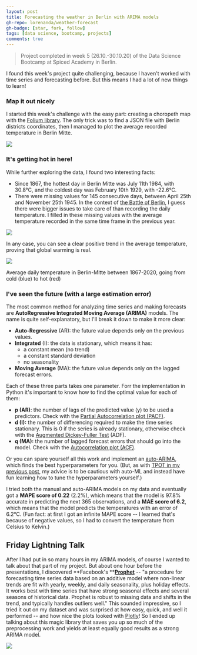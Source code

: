 ```yaml
---
layout: post
title: Forecasting the weather in Berlin with ARIMA models
gh-repo: lorenanda/weather-forecast
gh-badge: [star, fork, follow]
tags: [data science, bootcamp, projects]
comments: true
---
```


>Project completed in week 5 (26.10.-30.10.20) of the Data Science Bootcamp at Spiced Academy in Berlin.

I found this week's project quite challenging, because I haven't worked with time series and forecasting before. But this means I had a lot of new things to learn!

### Map it out nicely

I started this week's challenge with the easy part: creating a choropeth map with the [Folium library](https://python-visualization.github.io/folium/). The only trick was to find a JSON file with Berlin districts coordinates, then I managed to plot the average recorded temperature in Berlin Mitte.

[![](https://lorenaciutacu.files.wordpress.com/2020/10/berlin_mitte_temp.jpg?w=1024)](https://lorenaciutacu.files.wordpress.com/2020/10/berlin_mitte_temp.jpg)

### It's getting hot in here!

While further exploring the data, I found two interesting facts:

-   Since 1867, the hottest day in Berlin Mitte was July 11th 1984, with 30.8°C, and the coldest day was February 10th 1929, with -22.6°C.
-   There were missing values for 145 consecutive days, between April 25th and November 25th 1945. In the context of [the Battle of Berlin](https://en.wikipedia.org/wiki/Battle_of_Berlin), I guess there were bigger issues to take care of than recording the daily temperature. I filled in these missing values with the average temperature recorded in the same time frame in the previous year.

[![](https://lorenaciutacu.files.wordpress.com/2020/11/lineplot_allyears.png?w=990)](https://lorenaciutacu.files.wordpress.com/2020/11/lineplot_allyears.png)

In any case, you can see a clear positive trend in the average temperature, proving that global warming is real.

[![](https://lorenaciutacu.files.wordpress.com/2020/11/horizontal_heatlines_berlin.png?w=1024)](https://lorenaciutacu.files.wordpress.com/2020/11/horizontal_heatlines_berlin.png)

Average daily temperature in Berlin-Mitte between 1867-2020, going from cold (blue) to hot (red)

### I've seen the future (with a large estimation error)

The most common method for analyzing time series and making forecasts are **AutoRegressive Integrated Moving Average (ARIMA)** models. The name is quite self-explanatory, but I'll break it down to make it more clear:

-   **Auto-Regressive** (AR): the future value depends only on the previous values.
-   **Integrated** (I): the data is stationary, which means it has:
    -   a constant mean (no trend)
    -   a constant standard deviation
    -   no seasonality
-   **Moving Average** (MA): the future value depends only on the lagged forecast errors.

Each of these three parts takes one parameter. Forr the implementation in Python it's important to know how to find the optimal value for each of them:

-   **p (AR)**: the number of lags of the predicted value (y) to be used a predictors. Check with the [Partial Autocorrelation plot (PACF)](https://www.statsmodels.org/dev/generated/statsmodels.graphics.tsaplots.plot_pacf.html?highlight=pacf#statsmodels.graphics.tsaplots.plot_pacf).
-   **d (I):** the number of differencing required to make the time series stationary. This is 0 if the series is already stationary, otherwise check with the [Augmented Dickey-Fuller Test](https://www.statsmodels.org/dev/generated/statsmodels.tsa.stattools.adfuller.html) (ADF).
-   **q (MA):** the number of lagged forecast errors that should go into the model. Check with the [Autocorrelation plot (ACF)](https://www.statsmodels.org/dev/generated/statsmodels.graphics.tsaplots.plot_acf.html?highlight=plot_acf#statsmodels.graphics.tsaplots.plot_acf).

Or you can spare yourself all this work and implement an [auto-ARIMA](https://alkaline-ml.com/pmdarima/index.html), which finds the best hyperparameters for you. (But, as with [TPOT in my previous post](https://lorenaciutacu.com/2020/10/18/week-3-datasciencebootcamp/), my advice is to be cautious with auto-ML and instead have fun learning how to tune the hyperparameters yourself.)

I tried both the manual and auto-ARIMA models on my data and eventually got a **MAPE score of 0.22** (2.2%), which means that the model is 97.8% accurate in predicting the next 365 observations, and a **MAE score of 6.2**, which means that the model predicts the temperatures with an error of 6.2°C. (Fun fact: at first I got an infinite MAPE score -- I learned that's because of negative values, so I had to convert the temperature from Celsius to Kelvin.)

Friday Lightning Talk
---------------------

After I had put in so many hours in my ARIMA models, of course I wanted to talk about that part of my project. But about one hour before the presentations, I discovered **Facebook's **[**Prophet**](https://facebook.github.io/prophet/) -- "a procedure for forecasting time series data based on an additive model where non-linear trends are fit with yearly, weekly, and daily seasonality, plus holiday effects. It works best with time series that have strong seasonal effects and several seasons of historical data. Prophet is robust to missing data and shifts in the trend, and typically handles outliers well." This sounded impressive, so I tried it out on my dataset and was surprised at how easy, quick, and well it performed -- and how nice the plots looked with [Plotly](https://plotly.com/python/plotly-express/)! So I ended up talking about this magic library that saves you up so much of the preprocessing work and yields at least equally good results as a strong ARIMA model.

[![](https://lorenaciutacu.files.wordpress.com/2020/11/screenshot_2020-11-01-screenshot.png?w=1024)](https://lorenaciutacu.files.wordpress.com/2020/11/screenshot_2020-11-01-screenshot.png)